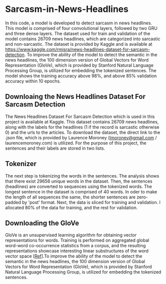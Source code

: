# Sarcasm-in-News-Headlines

In this code, a model is developed to detect sarcasm in news headlines. This model is comprised of four convolutional layers, followed by two GRU and three dense layers. The dataset used for train and validation of the model contains 26709 news headlines, which are categorized into sarcastic and non-sarcastic. The dataset is provided by Kaggle and is available at https://www.kaggle.com/rmisra/news-headlines-dataset-for-sarcasm-detection. To improve the ability of the model to detect the semantic in the news headlines, the 100 dimension version of Global Vectors for Word Representation (GloVe), which is provided by Stanford Natural Language Processing Group, is utilized for embedding the tokenized sentences. The model shows the training accuracy above 98%, and above 85% validation accuracy within 10 epochs.

## Downloaing the News Headlines Dataset For Sarcasm Detection

The News Headlines Dataset For Sarcasm Detection which is used in this project is available at Kaggle. This dataset contains 26709 news headlines, along with the labels for the headlines (1 if the record is sarcastic otherwise 0) and the urls to the articles. To download the dataset, the direct link to the .json file, which is provided by Laurence Moroney (lmoroney@gmail.com / laurencemoroney.com) is utilized. For the purpose of this project, the sentences and their labels are stored in two lists. 

## Tokenizer

The next step is tokenizing the words in the sentences. The analysis shows that there exist 29656 unique words in the dataset. Then, the sentences (headlines) are converted to sequences using the tokenized words. The longest sentence in the dataset is comprised of 40 words. In oder to make the length of all sequences the same, the shorter sentences are zero-padded by 'post' format. Next, the data is sliced for training and validation. I allocated 80% of the data for training, and the rest for validation.

## Downloading the GloVe

GloVe is an unsupervised learning algorithm for obtaining vector representations for words. Training is performed on aggregated global word-word co-occurrence statistics from a corpus, and the resulting representations showcase interesting linear substructures of the word vector space [[Ref](https://nlp.stanford.edu/pubs/glove.pdf)].To improve the ability of the model to detect the semantic in the news headlines, the 100 dimension version of Global Vectors for Word Representation (GloVe), which is provided by Stanford Natural Language Processing Group, is utilized for embedding the tokenized sentences.


